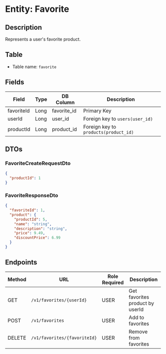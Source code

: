 # Entity: Favorite

## Description
Represents a user's favorite product.

## Table
- Table name: `favorite`

## Fields

| Field      | Type | DB Column     | Description                           |
|------------|------|---------------|---------------------------------------|
| favoriteId | Long | favorite_id   | Primary Key                           |
| userId     | Long | user_id       | Foreign key to `users(user_id)`       |
| productId  | Long | product_id    | Foreign key to `products(product_id)` |

## DTOs

### FavoriteCreateRequestDto

```json
{
  "productId": 1
}
```

### FavoriteResponseDto

```json
{
  "favoriteId": 1,
  "product": {
    "productId": 5,
    "name": "string",
    "description": "string",
    "price": 9.49,
    "discountPrice": 6.99
  }
}
```

## Endpoints

| Method | URL                          | Role Required  | Description                     |
|--------|------------------------------|----------------|---------------------------------|
| GET    | `/v1/favorites/{userId}`     | USER           | Get favorites product by userId |
| POST   | `/v1/favorites`              | USER           | Add to favorites                |
| DELETE | `/v1/favorites/{favoriteId}` | USER           | Remove from favorites           |